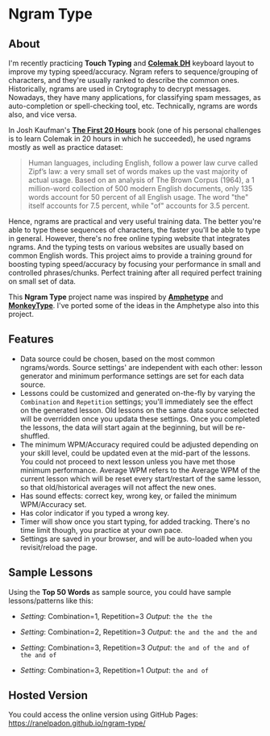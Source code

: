 # Ngram Type


## About

I'm recently practicing **Touch Typing** and [**Colemak DH**](https://colemakmods.github.io/mod-dh/) keyboard layout to improve my typing speed/accuracy. Ngram refers to sequence/grouping of characters, and they're usually ranked to describe the common ones. Historically, ngrams are used in Crytography to decrypt messages. Nowadays, they have many applications, for classifying spam messages, as auto-completion or spell-checking tool, etc. Technically, ngrams are words also, and vice versa.

In Josh Kaufman's [**The First 20 Hours**](https://first20hours.com/) book (one of his personal challenges is to learn Colemak in 20 hours in which he succeeded), he used ngrams mostly as well as practice dataset:

> Human languages, including English, follow a power law curve called Zipf’s law: a very small set of words makes up the vast majority of actual usage. Based on an analysis of The Brown Corpus (1964), a 1 million-word collection of 500 modern English documents, only 135 words account for 50 percent of all English usage. The word "the" itself accounts for 7.5 percent, while "of" accounts for 3.5 percent.

Hence, ngrams are practical and very useful training data. The better you're able to type these sequences of characters, the faster you'll be able to type in general. However, there's no free online typing website that integrates ngrams. And the typing tests on various websites are usually based on common English words. This project aims to provide a training ground for boosting typing speed/accuracy by focusing your performance in small and controlled phrases/chunks. Perfect training after all required perfect training on small set of data.

This **Ngram Type** project name was inspired by [**Amphetype**](https://github.com/webiest/amphetype) and [**MonkeyType**](https://monkeytype.com/). I've ported some of the ideas in the Amphetype also into this project.


## Features
* Data source could be chosen, based on the most common ngrams/words. Source settings' are independent with each other: lesson generator and minimum performance settings are set for each data source.
* Lessons could be customized and generated on-the-fly by varying the `Combination` and `Repetition` settings; you'll immediately see the effect on the generated lesson. Old lessons on the same data source selected will be overridden once you updata these settings. Once you completed the lessons, the data will start again at the beginning, but will be re-shuffled.
* The minimum WPM/Accuracy required could be adjusted depending on your skill level, could be updated even at the mid-part of the lessons. You could not proceed to next lesson unless you have met those minimum performance. Average WPM refers to the Average WPM of the current lesson which will be reset every start/restart of the same lesson, so that old/historical averages will not affect the new ones.
* Has sound effects: correct key, wrong key, or failed the minimum WPM/Accuracy set.
* Has color indicator if you typed a wrong key.
* Timer will show once you start typing, for added tracking. There's no time limit though, you practice at your own pace.
* Settings are saved in your browser, and will be auto-loaded when you revisit/reload the page.

## Sample Lessons
Using the **Top 50 Words** as sample source, you could have sample lessons/patterns like this:
- *Setting*: Combination=1, Repetition=3
    *Output*: `the the the`

- *Setting*: Combination=2, Repetition=3
    *Output*: `the and the and the and`

- *Setting*: Combination=3, Repetition=3
    *Output*: `the and of the and of the and of`

- *Setting*: Combination=3, Repetition=1
    *Output*: `the and of`


## Hosted Version
You could access the online version using GitHub Pages:
https://ranelpadon.github.io/ngram-type/
